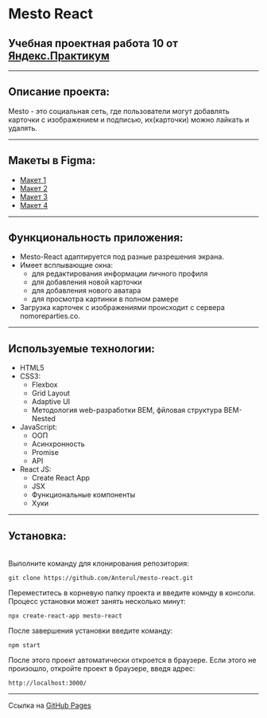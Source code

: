 # Mesto React

## Учебная проектная работа 10 от [Яндекс.Практикум](https://practicum.yandex.ru/)

---

## Описание проекта:
  Mesto - это социальная сеть, где пользователи могут добавлять карточки с изображением и подписью,
  их(карточки) можно лайкать и удалять.

---

## Макеты в Figma:
- [Макет 1](https://www.figma.com/file/2cn9N9jSkmxD84oJik7xL7/JavaScript.-Sprint-4?node-id=0%3A1)
- [Макет 2](https://www.figma.com/file/bjyvbKKJN2naO0ucURl2Z0/JavaScript.-Sprint-5?node-id=0%3A1)
- [Макет 3](https://www.figma.com/file/kRVLKwYG3d1HGLvh7JFWRT/JavaScript.-Sprint-6?node-id=0%3A1)
- [Макет 4](https://www.figma.com/file/PSdQFRHoxXJFs2FH8IXViF/JavaScript-9-sprint?node-id=0%3A1)

---

## Функциональность приложения:
  * Mesto-React адаптируется под разные разрешения экрана.
  * Имеет всплывающие окна:
    - для редактирования информации личного профиля
    - для добавления новой карточки
    - для добавления нового аватара
    - для просмотра картинки в полном рамере
  * Загрузка карточек с изображениями происходит с сервера nomoreparties.co.

---

## Используемые технологии:
  * HTML5
  * CSS3:
    - Flexbox
    - Grid Layout
    - Adaptive UI
    - Методология web-разработки BEM, фйловая структура BEM-Nested
  * JavaScript:
    - ООП
    - Асинхронность
    - Promise
    - API
  * React JS:
    - Create React App
    - JSX
    - Функциональные компоненты
    - Хуки

---

## Установка:  
<br/>
Выполните команду для клонирования репозитория:

    git clone https://github.com/Anterul/mesto-react.git

Переместитесь в корневую папку проекта и введите комнду в консоли. Процесс установки может занять несколько минут:

    npx create-react-app mesto-react

После завершения установки введите команду:

    npm start

После этого проект автоматически откроется в браузере. Если этого не произошло, откройте проект в браузере, введя адрес:


    http://localhost:3000/


--- 
Ссылка на [GitHub Pages](https://anterul.github.io/mesto-react/)
